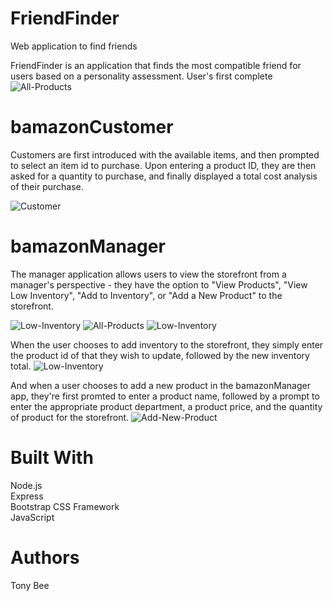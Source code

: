 # FriendFinder
Web application to find friends

FriendFinder is an application that finds the most compatible friend for users based on a personality assessment. User's first complete
![All-Products](images/allproducts.png)

# bamazonCustomer
Customers are first introduced with the available items, and then prompted to select an item id to purchase. Upon entering a product ID, they are then asked for a quantity to purchase, and finally displayed a total cost analysis of their purchase.

![Customer](images/customer.png)

# bamazonManager
The manager application allows users to view the storefront from a manager's perspective - they have the option to "View Products", "View Low Inventory", "Add to Inventory", or "Add a New Product" to the storefront.

![Low-Inventory](images/manager1.png)
![All-Products](images/allproducts.png)
![Low-Inventory](images/manager2.png)

When the user chooses to add inventory to the storefront, they simply enter the product id of that they wish to update, followed by the new inventory total.
![Low-Inventory](images/addinventory.png)

And when a user chooses to add a new product in the bamazonManager app, they're first promted to enter a product name, followed by a prompt to enter the appropriate product department, a product price, and the quantity of product for the storefront.
![Add-New-Product](images/newproduct.png)

# Built With
Node.js <br>
Express <br>
Bootstrap CSS Framework <br>
JavaScript <br>

# Authors
Tony Bee

